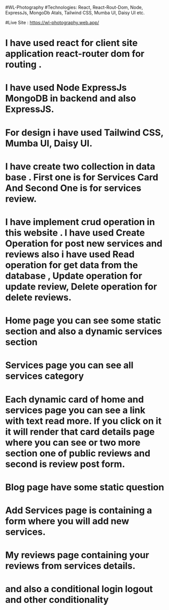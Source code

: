 #WL-Photography
#Technologies: React, React-Rout-Dom, Node, ExpressJs, MongoDb Atals, Tailwind CSS, Mumba UI, Daisy UI etc.

#Live Site : https://wl-photography.web.app/

# I have used react for client site application react-router dom for routing .
# I have used Node ExpressJs MongoDB in backend and also ExpressJS. 
# For design i have used Tailwind CSS, Mumba UI, Daisy UI. 

# I have create two collection in data base . First one is for Services Card And Second One is for services review. 
# I have implement crud operation in this website . I have used Create Operation for post new services and reviews also i have used Read operation for get data from the database , Update operation for update review, Delete operation for delete reviews. 

# Home page you can see some static section and also a dynamic services section
# Services page you can see all services category 
# Each dynamic card of home and services page you can see a link with text read more. If you click on it it will render that card details page where you can see or two more section one of public reviews and second is review post form. 
# Blog page have some static question 
# Add Services page is containing a form where you will add new services. 
# My reviews page containing your reviews from services details.
# and also a conditional login logout and other conditionality 
